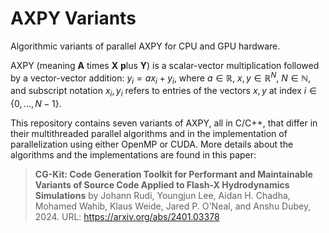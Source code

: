 # AXPY Variants
Algorithmic variants of parallel AXPY for CPU and GPU hardware.

AXPY (meaning **A** times **X** **p**lus **Y**) is a scalar-vector
multiplication followed by a vector-vector addition: $y_i = a x_i + y_i$, where
$a\in\mathbb{R}$, $x,y\in\mathbb{R}^N$, $N\in\mathbb{N}$, and subscript
notation $x_i,y_i$ refers to entries of the vectors $x,y$ at index
$i\in\{0,\ldots,N-1\}$.

This repository contains seven variants of AXPY, all in C/C++, that differ in
their multithreaded parallel algorithms and in the implementation of
parallelization using either OpenMP or CUDA.
More details about the algorithms and the implementations are found in this paper:

> **CG-Kit: Code Generation Toolkit for Performant and Maintainable Variants of Source Code Applied to Flash-X Hydrodynamics Simulations**
> by Johann Rudi, Youngjun Lee, Aidan H. Chadha, Mohamed Wahib, Klaus Weide, Jared P. O'Neal, and Anshu Dubey, 2024.
> URL: https://arxiv.org/abs/2401.03378
